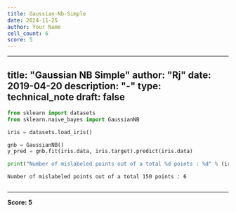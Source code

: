 ```yaml
---
title: Gaussian-Nb-Simple
date: 2024-11-25
author: Your Name
cell_count: 6
score: 5
---
```


---
title: "Gaussian NB Simple"
author: "Rj"
date: 2019-04-20
description: "-"
type: technical_note
draft: false
---

```python
from sklearn import datasets
from sklearn.naive_bayes import GaussianNB
```


```python
iris = datasets.load_iris()
```


```python
gnb = GaussianNB()
y_pred = gnb.fit(iris.data, iris.target).predict(iris.data)
```


```python
print("Number of mislabeled points out of a total %d points : %d" % (iris.data.shape[0],(iris.target != y_pred).sum()))
```

    Number of mislabeled points out of a total 150 points : 6



```python

```


---
**Score: 5**